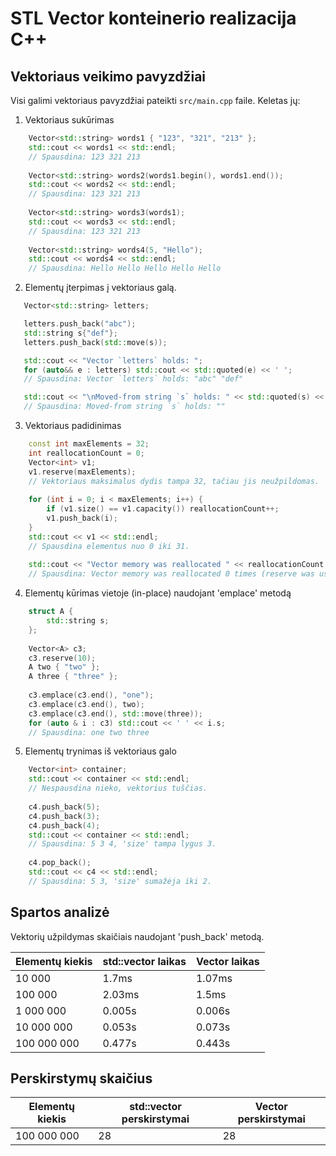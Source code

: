 # STL Vector konteinerio realizacija C++

## Vektoriaus veikimo pavyzdžiai
Visi galimi vektoriaus pavyzdžiai pateikti `src/main.cpp` faile. Keletas jų:

1. Vektoriaus sukūrimas
```c++
    Vector<std::string> words1 { "123", "321", "213" };
    std::cout << words1 << std::endl;
    // Spausdina: 123 321 213
    
    Vector<std::string> words2(words1.begin(), words1.end());
    std::cout << words2 << std::endl;
    // Spausdina: 123 321 213
    
    Vector<std::string> words3(words1);
    std::cout << words3 << std::endl;
    // Spausdina: 123 321 213
    
    Vector<std::string> words4(5, "Hello");
    std::cout << words4 << std::endl;
    // Spausdina: Hello Hello Hello Hello Hello
```

2. Elementų įterpimas į vektoriaus galą.
```c++
   Vector<std::string> letters;

   letters.push_back("abc");
   std::string s{"def"};
   letters.push_back(std::move(s));

   std::cout << "Vector `letters` holds: ";
   for (auto&& e : letters) std::cout << std::quoted(e) << ' ';
   // Spausdina: Vector `letters` holds: "abc" "def"

   std::cout << "\nMoved-from string `s` holds: " << std::quoted(s) << '\n';
   // Spausdina: Moved-from string `s` holds: ""
```

3. Vektoriaus padidinimas
```c++
    const int maxElements = 32;
    int reallocationCount = 0;
    Vector<int> v1;
    v1.reserve(maxElements);
    // Vektoriaus maksimalus dydis tampa 32, tačiau jis neužpildomas.
    
    for (int i = 0; i < maxElements; i++) {
        if (v1.size() == v1.capacity()) reallocationCount++;
        v1.push_back(i);
    }
    std::cout << v1 << std::endl;
    // Spausdina elementus nuo 0 iki 31.
    
    std::cout << "Vector memory was reallocated " << reallocationCount << " times (reserve was used)." << std::endl;
    // Spausdina: Vector memory was reallocated 0 times (reserve was used).
```

4. Elementų kūrimas vietoje (in-place) naudojant 'emplace' metodą
```c++
    struct A {
        std::string s;
    };
        
    Vector<A> c3;
    c3.reserve(10);
    A two { "two" };
    A three { "three" };
    
    c3.emplace(c3.end(), "one");
    c3.emplace(c3.end(), two);
    c3.emplace(c3.end(), std::move(three));
    for (auto & i : c3) std::cout << ' ' << i.s;
    // Spausdina: one two three
```

5. Elementų trynimas iš vektoriaus galo
```c++
    Vector<int> container;
    std::cout << container << std::endl;
    // Nespausdina nieko, vektorius tuščias.
    
    c4.push_back(5);
    c4.push_back(3);
    c4.push_back(4);
    std::cout << container << std::endl;
    // Spausdina: 5 3 4, 'size' tampa lygus 3.
    
    c4.pop_back();
    std::cout << c4 << std::endl;
    // Spausdina: 5 3, 'size' sumažėja iki 2.
```

## Spartos analizė

Vektorių užpildymas skaičiais naudojant 'push_back' metodą.

| Elementų kiekis | std::vector laikas | Vector laikas |
|-----------------|--------------------|---------------|
| 10 000          | 1.7ms              | 1.07ms        |
| 100 000         | 2.03ms             | 1.5ms         |
| 1 000 000       | 0.005s             | 0.006s        |
| 10 000 000      | 0.053s             | 0.073s        |
| 100 000 000     | 0.477s             | 0.443s        |

## Perskirstymų skaičius

| Elementų kiekis | std::vector perskirstymai | Vector perskirstymai |
|-----------------|---------------------------|----------------------|
| 100 000 000     | 28                        | 28                   |

